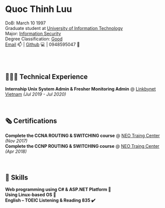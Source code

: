 
# Quoc Thinh Luu

DoB: March 10 1997<br>
Graduate student at [University of Information Technology](https://www.uit.edu.vn/)<br>
Major: [Information Security](https://dictionary.cambridge.org/vi/dictionary/english/information)<br> 
Degree Classification: [Good](https://dictionary.cambridge.org/vi/dictionary/english/good)<br>
[Email](mailto:quocthinhluu97@gmail.com) :mailbox: | [Github](https://github.com/quocthinhluu97/) 💻 | 0948595047 :iphone:<br>

<br><br>

## 👩🏼‍💻 Technical Experience

**Internship Unix System Admin & Fresher Monitoring Admin** @ [Linkbynet Vietnam](https://www.linkbynet.com/) _(Jul 2019 - Jul 2020)_ <br>
<br><br>
## 🗞 Certifications

**Complete the CCNA ROUTING & SWITCHING course** @ [NEO Traing Center](https://neo.edu.vn/) _(Nov 2017)_ <br>
**Complete the CCNP ROUTING & SWITCHING course** @ [NEO Traing Center](https://neo.edu.vn/) _(Apr 2018)_ <br>
<br><br>
## 💬 Skills

**Web programming using C# & ASP.NET Platform 🚀**<br>
**Using Linux-based OS 🐧**<br>
**English – TOEIC Listening & Reading 835 ✔️**<br>
<br><br>
